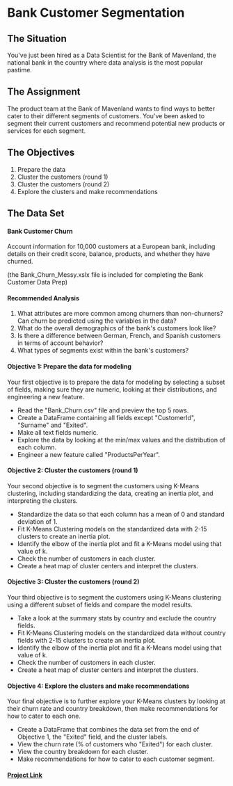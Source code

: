 # Bank Customer Segmentation

## The Situation
You've just been hired as a Data Scientist for the Bank of Mavenland, the national bank in the country where data analysis is the most popular pastime.

## The Assignment
The product team at the Bank of Mavenland wants to find ways to better cater to their different segments of customers.
You've been asked to segment their current customers and recommend potential new products or services for each segment.

## The Objectives
1. Prepare the data
2. Cluster the customers (round 1)
3. Cluster the customers (round 2)
4. Explore the clusters and make recommendations

## The Data Set

#### Bank Customer Churn
Account information for 10,000 customers at a European bank, including details on their credit score, balance, products, and whether they have churned.

(the Bank_Churn_Messy.xslx file is included for completing the Bank Customer Data Prep)

#### Recommended Analysis
1. What attributes are more common among churners than non-churners? Can churn be predicted using the variables in the data?
2. What do the overall demographics of the bank's customers look like?
3. Is there a difference between German, French, and Spanish customers in terms of account behavior?
4. What types of segments exist within the bank's customers?

#### Objective 1: Prepare the data for modeling
Your first objective is to prepare the data for modeling by selecting a subset of fields, making sure they are numeric, looking at their distributions, and engineering a new feature.

* Read the "Bank_Churn.csv" file and preview the top 5 rows.
* Create a DataFrame containing all fields except "CustomerId", "Surname" and "Exited".
* Make all text fields numeric.
* Explore the data by looking at the min/max values and the distribution of each column.
* Engineer a new feature called "ProductsPerYear".

#### Objective 2: Cluster the customers (round 1)
Your second objective is to segment the customers using K-Means clustering, including standardizing the data, creating an inertia plot, and interpreting the clusters.

* Standardize the data so that each column has a mean of 0 and standard deviation of 1.
* Fit K-Means Clustering models on the standardized data with 2-15 clusters to create an inertia plot.
* Identify the elbow of the inertia plot and fit a K-Means model using that value of k.
* Check the number of customers in each cluster.
* Create a heat map of cluster centers and interpret the clusters.

#### Objective 3: Cluster the customers (round 2)
Your third objective is to segment the customers using K-Means clustering using a different subset of fields and compare the model results.

* Take a look at the summary stats by country and exclude the country fields.
* Fit K-Means Clustering models on the standardized data without country fields with 2-15 clusters to create an inertia plot.
* Identify the elbow of the inertia plot and fit a K-Means model using that value of k.
* Check the number of customers in each cluster.
* Create a heat map of cluster centers and interpret the clusters.

#### Objective 4: Explore the clusters and make recommendations
Your final objective is to further explore your K-Means clusters by looking at their churn rate and country breakdown, then make recommendations for how to cater to each one.

* Create a DataFrame that combines the data set from the end of Objective 1, the "Exited" field, and the cluster labels.
* View the churn rate (% of customers who "Exited") for each cluster.
* View the country breakdown for each cluster.
* Make recommendations for how to cater to each customer segment.

#### [Project Link]()